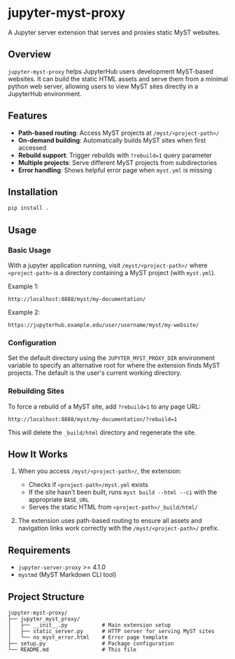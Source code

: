 # jupyter-myst-proxy

A Jupyter server extension that serves and proxies static MyST websites.

## Overview

`jupyter-myst-proxy` helps JupyterHub users development MyST-based websites. It can build the static HTML assets and serve them from a minimal python web server, allowing users to view MyST sites directly in a JupyterHub environment.

## Features

- **Path-based routing**: Access MyST projects at `/myst/<project-path>/`
- **On-demand building**: Automatically builds MyST sites when first accessed
- **Rebuild support**: Trigger rebuilds with `?rebuild=1` query parameter
- **Multiple projects**: Serve different MyST projects from subdirectories
- **Error handling**: Shows helpful error page when `myst.yml` is missing

## Installation

```bash
pip install .
```

## Usage

### Basic Usage

With a jupyter application running, visit `/myst/<project-path>/` where `<project-path>` is a directory containing a MyST project (with `myst.yml`).

Example 1:
```
http://localhost:8888/myst/my-documentation/
```

Example 2:
```
https://jupyterhub.example.edu/user/username/myst/my-website/
```

### Configuration

Set the default directory using the `JUPYTER_MYST_PROXY_DIR` environment variable to specify an alternative root for where the extension finds MyST projects. The default is the user's current working directory.

### Rebuilding Sites

To force a rebuild of a MyST site, add `?rebuild=1` to any page URL:

```
http://localhost:8888/myst/my-documentation/?rebuild=1
```

This will delete the `_build/html` directory and regenerate the site.

## How It Works

1. When you access `/myst/<project-path>/`, the extension:
   - Checks if `<project-path>/myst.yml` exists
   - If the site hasn't been built, runs `myst build --html --ci` with the appropriate `BASE_URL`
   - Serves the static HTML from `<project-path>/_build/html/`

2. The extension uses path-based routing to ensure all assets and navigation links work correctly with the `/myst/<project-path>/` prefix.

## Requirements

- `jupyter-server-proxy` >= 4.1.0
- `mystmd` (MyST Markdown CLI tool)

## Project Structure

```
jupyter-myst-proxy/
├── jupyter_myst_proxy/
│   ├── __init__.py           # Main extension setup
│   ├── static_server.py      # HTTP server for serving MyST sites
│   └── no_myst_error.html    # Error page template
├── setup.py                  # Package configuration
└── README.md                 # This file
```
